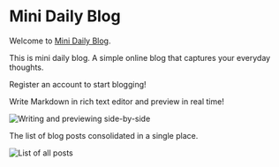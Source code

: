 # Mini Daily Blog

Welcome to [Mini Daily Blog](https://minidailyblog.com/).

This is mini daily blog. A simple online blog that captures your everyday thoughts.

Register an account to start blogging!

Write Markdown in rich text editor and preview in real time!

![Writing and previewing side-by-side](https://i.imgur.com/sFEX3T8.png)

The list of blog posts consolidated in a single place.

![List of all posts](https://i.imgur.com/BNL8xby.png)